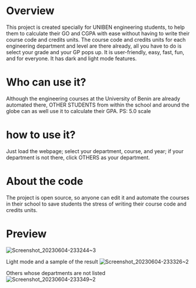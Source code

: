 # Overview

This project is created specially for UNIBEN engineering students, to help them to calculate their GO and CGPA with ease without having to write their course code and credits units. The course code and credits units for each engineering department and level are there already, all you have to do is select your grade and your GP pops up.
It is user-friendly, easy, fast, fun, and for everyone. It has dark and light mode features.

# Who can use it? 

Although the engineering courses at the University of Benin are already automated there, OTHER STUDENTS from within the school and around the globe can as well use it to calculate their GPA.
PS: 5.0 scale

# how to use it?

Just load the webpage; select your department, course, and year; if your department is not there, click OTHERS as your department.

# About the code

The project is open source, so anyone can edit it and automate the courses in their school to save students the stress of writing their course code and credits units.

# Preview


![Screenshot_20230604-233244~3](https://github.com/Eloghossa/uniben-gpa-calculator-4-eng/assets/76151917/697c764b-a211-4dac-9033-25461dc554f2)

Light mode and a sample of the result
![Screenshot_20230604-233326~2](https://github.com/Eloghossa/uniben-gpa-calculator-4-eng/assets/76151917/01852685-651f-4dfe-a629-05aba1350b73)

Others whose departments are not listed 
![Screenshot_20230604-233349~2](https://github.com/Eloghossa/uniben-gpa-calculator-4-eng/assets/76151917/37bc9cdf-4e9e-4aaa-8ef1-d64255ceb75f)

